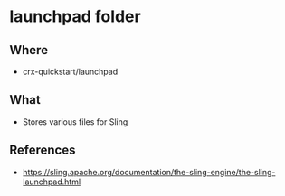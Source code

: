 # launchpad folder

## Where

- crx-quickstart/launchpad

## What

- Stores various files for Sling

## References

- https://sling.apache.org/documentation/the-sling-engine/the-sling-launchpad.html
